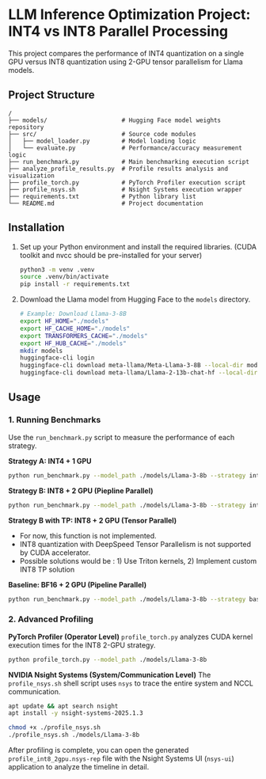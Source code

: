 # LLM Inference Optimization Project: INT4 vs INT8 Parallel Processing

This project compares the performance of INT4 quantization on a single GPU versus INT8 quantization using 2-GPU tensor parallelism for Llama models.

## Project Structure

```
/
├── models/                     # Hugging Face model weights repository
├── src/                        # Source code modules
│   ├── model_loader.py         # Model loading logic
│   └── evaluate.py             # Performance/accuracy measurement logic
├── run_benchmark.py            # Main benchmarking execution script
├── analyze_profile_results.py  # Profile results analysis and visualization
├── profile_torch.py            # PyTorch Profiler execution script
├── profile_nsys.sh             # Nsight Systems execution wrapper
├── requirements.txt            # Python library list
└── README.md                   # Project documentation
```

## Installation

1.  Set up your Python environment and install the required libraries.
    (CUDA toolkit and nvcc should be pre-installed for your server)
    ```bash
    python3 -m venv .venv
    source .venv/bin/activate
    pip install -r requirements.txt
    ```
<!-- 
2.  Configure Accelerate for multi-GPU setup
    
    Initialize Accelerate configuration for optimal multi-GPU performance:
    ```bash
    accelerate config
    ```
    
    **Recommended settings:**
    - **Compute environment**: This machine
    - **Machine type**: multi-GPU  
    - **Number of machines**: 1
    - **Number of GPUs**: 2
    - **Mixed precision**: bf16 (for A100 tensor cores optimization)
    - **Other options**: Default values
    
    <img src="imgs/accelerate_config.png" alt="Accelerate Config Screenshot" width="600"> -->

2.  Download the Llama model from Hugging Face to the `models` directory.
    ```bash
    # Example: Download Llama-3-8B
    export HF_HOME="./models"
    export HF_CACHE_HOME="./models"
    export TRANSFORMERS_CACHE="./models"
    export HF_HUB_CACHE="./models"
    mkdir models
    huggingface-cli login
    huggingface-cli download meta-llama/Meta-Llama-3-8B --local-dir models/Llama-3-8b --local-dir-use-symlinks False
    huggingface-cli download meta-llama/Llama-2-13b-chat-hf --local-dir models/Llama-2-13b-chat --local-dir-use-symlinks False
    ```

## Usage

### 1. Running Benchmarks

Use the `run_benchmark.py` script to measure the performance of each strategy.

**Strategy A: INT4 + 1 GPU**
```bash
python run_benchmark.py --model_path ./models/Llama-3-8b --strategy int4_1gpu
```

**Strategy B: INT8 + 2 GPU (Piepline Parallel)**
```bash
python run_benchmark.py --model_path ./models/Llama-3-8b --strategy int8_2gpu
```

**Strategy B with TP: INT8 + 2 GPU (Tensor Parallel)**

- For now, this function is not implemented.
- INT8 quantization with DeepSpeed Tensor Parallelism is not supported by CUDA accelerator.
- Possible solutions would be : 1) Use Triton kernels, 2) Implement custom INT8 TP solution

**Baseline: BF16 + 2 GPU (Pipeline Parallel)**
```bash
python run_benchmark.py --model_path ./models/Llama-3-8b --strategy baseline
```

### 2. Advanced Profiling

**PyTorch Profiler (Operator Level)**
`profile_torch.py` analyzes CUDA kernel execution times for the INT8 2-GPU strategy.
```bash
python profile_torch.py --model_path ./models/Llama-3-8b
```

**NVIDIA Nsight Systems (System/Communication Level)**
The `profile_nsys.sh` shell script uses `nsys` to trace the entire system and NCCL communication.
```bash
apt update && apt search nsight
apt install -y nsight-systems-2025.1.3

chmod +x ./profile_nsys.sh
./profile_nsys.sh ./models/Llama-3-8b
```
After profiling is complete, you can open the generated `profile_int8_2gpu.nsys-rep` file with the Nsight Systems UI (`nsys-ui`) application to analyze the timeline in detail.
